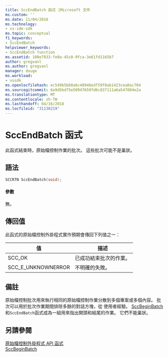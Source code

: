 ```yaml
---
title: SccEndBatch 函式 |Microsoft 文件
ms.custom: ''
ms.date: 11/04/2016
ms.technology:
- vs-ide-sdk
ms.topic: conceptual
f1_keywords:
- SccEndBatch
helpviewer_keywords:
- SccEndBatch function
ms.assetid: 100e7833-fe0a-45c0-9fca-3e61fd1165b7
author: gregvanl
ms.author: gregvanl
manager: douge
ms.workload:
- vssdk
ms.openlocfilehash: ec549b5bb0a6c48946edf59f0ab1423cea0ac704
ms.sourcegitcommit: 6a9d5bd75e50947659fd6c837111a6a547884e2a
ms.translationtype: MT
ms.contentlocale: zh-TW
ms.lasthandoff: 04/16/2018
ms.locfileid: "31138219"
---
```

# <a name="sccendbatch-function"></a>SccEndBatch 函式
此函式結束時，原始檔控制作業的批次。 這些批次可能不是巢狀。  
  
## <a name="syntax"></a>語法  
  
```cpp  
SCCRTN SccEndBatch(void);  
```  
  
#### <a name="parameters"></a>參數  
 無。  
  
## <a name="return-value"></a>傳回值  
 此函式的原始檔控制外掛程式實作預期會傳回下列值之一：  
  
|值|描述|  
|-----------|-----------------|  
|SCC_OK|已成功結束批次的作業。|  
|SCC_E_UNKNOWNERROR|不明確的失敗。|  
  
## <a name="remarks"></a>備註  
 原始檔控制批次用來執行相同的原始檔控制作業分散到多個專案或多個內容。 批次可以用於批次作業期間排除多餘的對話方塊，從 使用者經驗。 [SccBeginBatch](../extensibility/sccbeginbatch-function.md)和`SccEndBatch`函式成為一組用來指出開頭和結尾的作業。 它們不能巢狀。  
  
## <a name="see-also"></a>另請參閱  
 [原始檔控制外掛程式 API 函式](../extensibility/source-control-plug-in-api-functions.md)   
 [SccBeginBatch](../extensibility/sccbeginbatch-function.md)